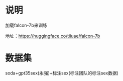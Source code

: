# 说明

加载falcon-7b来训练

地址：https://huggingface.co/tiiuae/falcon-7b

# 数据集


soda+gpt35sex(永强)+标注sex(标注团队的标注sex数据)

